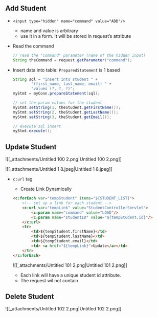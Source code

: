 ## Add Student

- `<input type="hidden" name="command" value="ADD"/>`
    - name and value is arbitrary
    - use it in a form. It will be stored in request’s attribute
- Read the command
    
    ```Java
    // read the "command" parameter (name of the hidden input)
    String theCommand = request.getParameter("command");
    ```
    
- Insert data into table: `PreparedStatement` is 1 based
    
    ```Java
    String sql = "insert into student " +
            "(first_name, last_name, email) " +
            "values (?, ?, ?)";
    myStmt = myConn.prepareStatement(sql);
    
    // set the param values for the student
    myStmt.setString(1, theStudent.getFirstName());
    myStmt.setString(2, theStudent.getLastName());
    myStmt.setString(3, theStudent.getEmail());
    
    // execute sql insert
    myStmt.execute();
    ```
    

## Update Student

![[_attachments/Untitled 100 2.png|Untitled 100 2.png]]

![[_attachments/Untitled 1 8.jpeg|Untitled 1 8.jpeg]]

- `c:url` tag
    
    - Create Link Dynamically
    
    ```HTML
    <c:forEach var="tempStudent" items="${STUDENT_LIST}">
        <!-- set up a link for each student -->
        <c:url var="tempLink" value="StudentControllerServlet">
            <c:param name="command" value="LOAD"/>
            <c:param name="studentID" value="${tempStudent.id}"/>
        </c:url>
        <tr>
            <td>${tempStudent.firstName}</td>
            <td>${tempStudent.lastName}</td>
            <td>${tempStudent.email}</td>
            <td> <a href="${tempLink}">Update</a></td>
        </tr>
    </c:forEach>
    ```
    
    ![[_attachments/Untitled 101 2.png|Untitled 101 2.png]]
    
    - Each link will have a unique student id attribute.
    - The request wil not contain

## Delete Student

![[_attachments/Untitled 102 2.png|Untitled 102 2.png]]